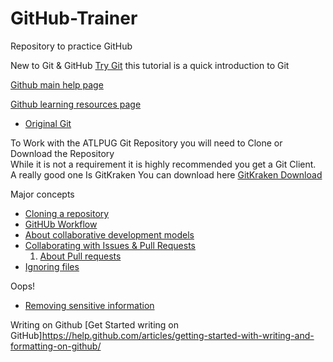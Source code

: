 # GitHub-Trainer
Repository to practice GitHub 


New to  Git & GitHub [Try Git](https://try.github.io/levels/1/challenges/1) this tutorial is a quick introduction to Git  

[Github main help page](https://help.github.com/)  

[Github learning resources page](https://help.github.com/articles/git-and-github-learning-resources/)

* [Original Git](https://git-scm.com/)


To Work with the ATLPUG Git Repository you will need to Clone or Download the Repository  
While it is not a requirement it is highly recommended you get a Git Client.  
A really good one Is GitKraken You can download here [GitKraken Download](https://www.gitkraken.com/download)

Major concepts

* [Cloning a repository](https://help.github.com/articles/cloning-a-repository/)  
* [GitHUb Workflow](https://help.github.com/articles/github-flow/)  
* [About collaborative development models](https://help.github.com/articles/about-collaborative-development-models/)
* [Collaborating with Issues & Pull Requests](https://help.github.com/categories/collaborating-with-issues-and-pull-requests/)
  1. [About Pull requests](https://help.github.com/articles/about-pull-requests/)
* [Ignoring files](https://help.github.com/articles/ignoring-files/)  

Oops!  

* [Removing sensitive information](https://help.github.com/articles/removing-sensitive-data-from-a-repository/)

Writing on Github
[Get Started writing on GitHub]https://help.github.com/articles/getting-started-with-writing-and-formatting-on-github/

